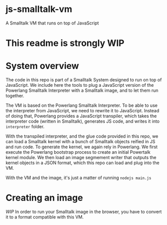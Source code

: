 # js-smalltalk-vm
A Smalltalk VM that runs on top of JavaScript

# This readme is strongly WIP

# System overview

The code in this repo is part of a Smalltalk System designed to run on top of JavaScript.
We include here the tools to plug a JavaScript version of the Powerlang Smalltalk Interpreter
with a Smalltalk image, and to let them run together.

The VM is based on the Powerlang Smalltalk Interpreter. To be able to use the interpreter from
JavaScript, we need to rewrite it to JavaScript. Instead of doing that, Powerlang provides a 
JavaScript transpiler, which takes the interpreter code (written in Smalltalk), generates JS code,
and writes it into `interpreter` folder.


With the transpiled interpreter, and the glue code provided in this repo, we can load a Smalltalk
kernel with a bunch of Smalltalk objects reified in JS and run code. 
To generate the kernel, we again rely in Powerlang. We first execute the Powerlang bootstrap process
to create an initial Powertalk kernel module. We then load an image segmement writer that outputs the
kernel objects in a JSON format, which this repo can load and plug into the VM.

With the VM and the image, it's just a matter of running `nodejs main.js`

# Creating an image

*WIP* In order to run your Smalltalk image in the browser, you have to convert it to a format compatible
with this VM. 


